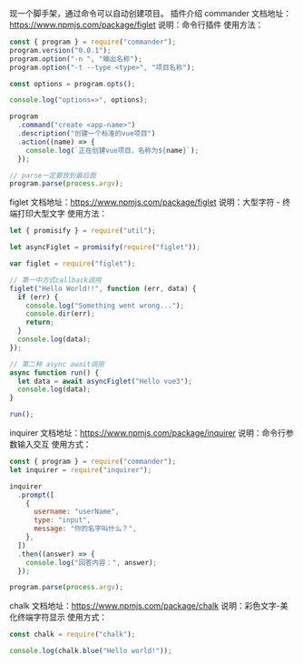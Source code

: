 现一个脚手架，通过命令可以自动创建项目。
插件介绍
commander
文档地址：https://www.npmjs.com/package/figlet
说明：命令行插件
使用方法：

```js
const { program } = require("commander");
program.version("0.0.1");
program.option("-n ", "输出名称");
program.option("-t --type <type>", "项目名称");

const options = program.opts();

console.log("options=>", options);

program
  .command("create <app-name>")
  .description("创建一个标准的vue项目")
  .action((name) => {
    console.log(`正在创建vue项目，名称为${name}`);
  });

// parse一定要放到最后面
program.parse(process.argv);
```

figlet
文档地址：https://www.npmjs.com/package/figlet
说明：大型字符 - 终端打印大型文字
使用方法：

```js
let { promisify } = require("util");

let asyncFiglet = promisify(require("figlet"));

var figlet = require("figlet");

// 第一中方式callback调用
figlet("Hello World!!", function (err, data) {
  if (err) {
    console.log("Something went wrong...");
    console.dir(err);
    return;
  }
  console.log(data);
});

// 第二种 async await调用
async function run() {
  let data = await asyncFiglet("Hello vue3");
  console.log(data);
}

run();
```

inquirer
文档地址：https://www.npmjs.com/package/inquirer
说明：命令行参数输入交互
使用方式：

```js
const { program } = require("commander");
let inquirer = require("inquirer");

inquirer
  .prompt([
    {
      username: "userName",
      type: "input",
      message: "你的名字叫什么？",
    },
  ])
  .then((answer) => {
    console.log("回答内容：", answer);
  });

program.parse(process.argv);
```

chalk
文档地址：https://www.npmjs.com/package/chalk
说明：彩色文字-美化终端字符显示
使用方式：

```js
const chalk = require("chalk");

console.log(chalk.blue("Hello world!"));
```

